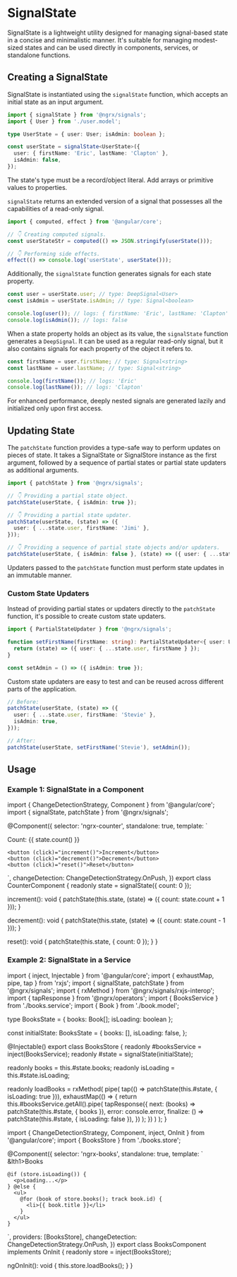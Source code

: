 # SignalState

SignalState is a lightweight utility designed for managing signal-based state in a concise and minimalistic manner.
It's suitable for managing modest-sized states and can be used directly in components, services, or standalone functions.

## Creating a SignalState

SignalState is instantiated using the `signalState` function, which accepts an initial state as an input argument.

```ts
import { signalState } from '@ngrx/signals';
import { User } from './user.model';

type UserState = { user: User; isAdmin: boolean };

const userState = signalState<UserState>({
  user: { firstName: 'Eric', lastName: 'Clapton' },
  isAdmin: false,
});
```

The state's type must be a record/object literal. Add arrays or primitive values to properties.

`signalState` returns an extended version of a signal that possesses all the capabilities of a read-only signal.

```ts
import { computed, effect } from '@angular/core';

// 👇 Creating computed signals.
const userStateStr = computed(() => JSON.stringify(userState()));

// 👇 Performing side effects.
effect(() => console.log('userState', userState()));
```

Additionally, the `signalState` function generates signals for each state property.

```ts
const user = userState.user; // type: DeepSignal<User>
const isAdmin = userState.isAdmin; // type: Signal<boolean>

console.log(user()); // logs: { firstName: 'Eric', lastName: 'Clapton' }
console.log(isAdmin()); // logs: false
```

When a state property holds an object as its value, the `signalState` function generates a `DeepSignal`.
It can be used as a regular read-only signal, but it also contains signals for each property of the object it refers to.

```ts
const firstName = user.firstName; // type: Signal<string>
const lastName = user.lastName; // type: Signal<string>

console.log(firstName()); // logs: 'Eric'
console.log(lastName()); // logs: 'Clapton'
```

<div class="alert is-helpful">

For enhanced performance, deeply nested signals are generated lazily and initialized only upon first access.

</div>

## Updating State

The `patchState` function provides a type-safe way to perform updates on pieces of state.
It takes a SignalState or SignalStore instance as the first argument, followed by a sequence of partial states or partial state updaters as additional arguments.

```ts
import { patchState } from '@ngrx/signals';

// 👇 Providing a partial state object.
patchState(userState, { isAdmin: true });

// 👇 Providing a partial state updater.
patchState(userState, (state) => ({
  user: { ...state.user, firstName: 'Jimi' },
}));

// 👇 Providing a sequence of partial state objects and/or updaters.
patchState(userState, { isAdmin: false }, (state) => ({ user: { ...state.user, lastName: 'Hendrix' } }));
```

<div class="alert is-critical">

Updaters passed to the `patchState` function must perform state updates in an immutable manner.

</div>

### Custom State Updaters

Instead of providing partial states or updaters directly to the `patchState` function, it's possible to create custom state updaters.

```ts
import { PartialStateUpdater } from '@ngrx/signals';

function setFirstName(firstName: string): PartialStateUpdater<{ user: User }> {
  return (state) => ({ user: { ...state.user, firstName } });
}

const setAdmin = () => ({ isAdmin: true });
```

Custom state updaters are easy to test and can be reused across different parts of the application.

```ts
// Before:
patchState(userState, (state) => ({
  user: { ...state.user, firstName: 'Stevie' },
  isAdmin: true,
}));

// After:
patchState(userState, setFirstName('Stevie'), setAdmin());
```

## Usage

### Example 1: SignalState in a Component

<ngrx-code-example header="counter.component.ts" linenums="true">

import { ChangeDetectionStrategy, Component } from '@angular/core';
import { signalState, patchState } from '@ngrx/signals';

@Component({
selector: 'ngrx-counter',
standalone: true,
template: `

<p>Count: {{ state.count() }}</p>

    <button (click)="increment()">Increment</button>
    <button (click)="decrement()">Decrement</button>
    <button (click)="reset()">Reset</button>

`,
changeDetection: ChangeDetectionStrategy.OnPush,
})
export class CounterComponent {
readonly state = signalState({ count: 0 });

increment(): void {
patchState(this.state, (state) => ({ count: state.count + 1 }));
}

decrement(): void {
patchState(this.state, (state) => ({ count: state.count - 1 }));
}

reset(): void {
patchState(this.state, { count: 0 });
}
}

</ngrx-code-example>

### Example 2: SignalState in a Service

<code-tabs linenums="true">
<code-pane header="books.store.ts">

import { inject, Injectable } from '@angular/core';
import { exhaustMap, pipe, tap } from 'rxjs';
import { signalState, patchState } from '@ngrx/signals';
import { rxMethod } from '@ngrx/signals/rxjs-interop';
import { tapResponse } from '@ngrx/operators';
import { BooksService } from './books.service';
import { Book } from './book.model';

type BooksState = { books: Book[]; isLoading: boolean };

const initialState: BooksState = {
books: [],
isLoading: false,
};

@Injectable()
export class BooksStore {
readonly #booksService = inject(BooksService);
readonly #state = signalState(initialState);

readonly books = this.#state.books;
readonly isLoading = this.#state.isLoading;

readonly loadBooks = rxMethod<void>(
pipe(
tap(() => patchState(this.#state, { isLoading: true })),
exhaustMap(() => {
return this.#booksService.getAll().pipe(
tapResponse({
next: (books) => patchState(this.#state, { books }),
error: console.error,
finalize: () => patchState(this.#state, { isLoading: false }),
})
);
})
)
);
}

</code-pane>

<code-pane header="books.component.ts">

import { ChangeDetectionStrategy, Component, inject, OnInit } from '@angular/core';
import { BooksStore } from './books.store';

@Component({
selector: 'ngrx-books',
standalone: true,
template: `
&lth1>Books</h1>

    @if (store.isLoading()) {
      <p>Loading...</p>
    } @else {
      <ul>
        @for (book of store.books(); track book.id) {
          <li>{{ book.title }}</li>
        }
      </ul>
    }

`,
providers: [BooksStore],
changeDetection: ChangeDetectionStrategy.OnPush,
})
export class BooksComponent implements OnInit {
readonly store = inject(BooksStore);

ngOnInit(): void {
this.store.loadBooks();
}
}

</code-pane>
</code-tabs>
